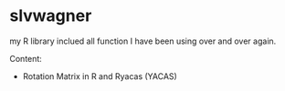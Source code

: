 # slvwagner
my R library inclued all function I have been using over and over again.

Content: 
- Rotation Matrix in R and Ryacas (YACAS)

